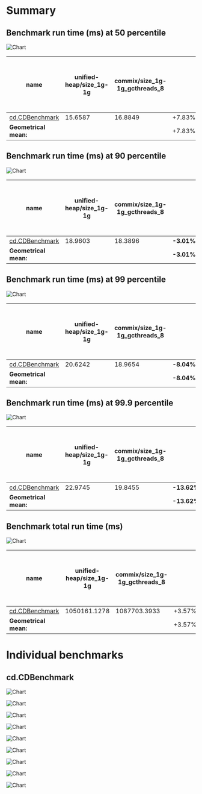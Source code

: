 # Summary
## Benchmark run time (ms) at 50 percentile 
![Chart](relative_percentile_50.png)

|name | unified-heap/size_1g-1g | commix/size_1g-1g_gcthreads_8 |  | scala-native-0.4.0-SNAPSHOT-commix@commix-before-constants@origin-b6000_test_cd/size_1g-1g_gcthreads_8 | |
| -- | -- | -- | -- | -- | -- |
|[cd.CDBenchmark](#cdcdbenchmark)|15.6587|16.8849|+7.83%|16.5771|+5.87%|
| __Geometrical mean:__|| |+7.83%| |+5.87%|
## Benchmark run time (ms) at 90 percentile 
![Chart](relative_percentile_90.png)

|name | unified-heap/size_1g-1g | commix/size_1g-1g_gcthreads_8 |  | scala-native-0.4.0-SNAPSHOT-commix@commix-before-constants@origin-b6000_test_cd/size_1g-1g_gcthreads_8 | |
| -- | -- | -- | -- | -- | -- |
|[cd.CDBenchmark](#cdcdbenchmark)|18.9603|18.3896|__-3.01%__|18.2326|__-3.84%__|
| __Geometrical mean:__|| |__-3.01%__| |__-3.84%__|
## Benchmark run time (ms) at 99 percentile 
![Chart](relative_percentile_99.png)

|name | unified-heap/size_1g-1g | commix/size_1g-1g_gcthreads_8 |  | scala-native-0.4.0-SNAPSHOT-commix@commix-before-constants@origin-b6000_test_cd/size_1g-1g_gcthreads_8 | |
| -- | -- | -- | -- | -- | -- |
|[cd.CDBenchmark](#cdcdbenchmark)|20.6242|18.9654|__-8.04%__|19.1435|__-7.18%__|
| __Geometrical mean:__|| |__-8.04%__| |__-7.18%__|
## Benchmark run time (ms) at 99.9 percentile 
![Chart](relative_percentile_99.9.png)

|name | unified-heap/size_1g-1g | commix/size_1g-1g_gcthreads_8 |  | scala-native-0.4.0-SNAPSHOT-commix@commix-before-constants@origin-b6000_test_cd/size_1g-1g_gcthreads_8 | |
| -- | -- | -- | -- | -- | -- |
|[cd.CDBenchmark](#cdcdbenchmark)|22.9745|19.8455|__-13.62%__|20.2285|__-11.95%__|
| __Geometrical mean:__|| |__-13.62%__| |__-11.95%__|
## Benchmark total run time (ms) 
![Chart](relative_total.png)

|name | unified-heap/size_1g-1g | commix/size_1g-1g_gcthreads_8 |  | scala-native-0.4.0-SNAPSHOT-commix@commix-before-constants@origin-b6000_test_cd/size_1g-1g_gcthreads_8 | |
| -- | -- | -- | -- | -- | -- |
|[cd.CDBenchmark](#cdcdbenchmark)|1050161.1278|1087703.3933|+3.57%|1069583.3721|+1.85%|
| __Geometrical mean:__|| |+3.57%| |+1.85%|
# Individual benchmarks
## cd.CDBenchmark
![Chart](percentile_cd.CDBenchmark.png)

![Chart](percentile_95plus_cd.CDBenchmark.png)

![Chart](example_run_full_3_cd.CDBenchmark.png)

![Chart](percentile_cd.CDBenchmark_conf0.png)

![Chart](percentile_95plus_cd.CDBenchmark_conf0.png)

![Chart](percentile_cd.CDBenchmark_conf1.png)

![Chart](percentile_95plus_cd.CDBenchmark_conf1.png)

![Chart](percentile_cd.CDBenchmark_conf2.png)

![Chart](percentile_95plus_cd.CDBenchmark_conf2.png)

